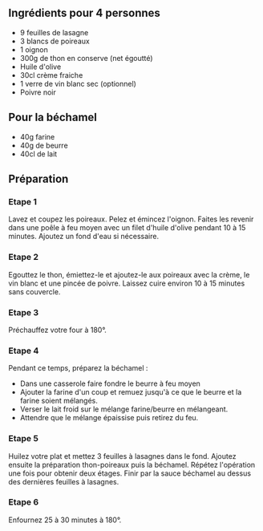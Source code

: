 ## Ingrédients pour 4 personnes

- 9 feuilles de lasagne
- 3 blancs de poireaux
- 1 oignon 
- 300g de thon en conserve (net égoutté)
- Huile d'olive
- 30cl crème fraiche
- 1 verre de vin blanc sec (optionnel)
- Poivre noir

## Pour la béchamel

- 40g farine
- 40g de beurre
- 40cl de lait

## Préparation

### Etape 1

Lavez et coupez les poireaux. Pelez et émincez l'oignon. Faites les revenir dans une poêle à feu moyen avec un filet d'huile d'olive pendant 10 à 15 minutes. Ajoutez un fond d'eau si nécessaire.

### Etape 2

Egouttez le thon, émiettez-le et ajoutez-le aux poireaux avec la crème, le vin blanc et une pincée de poivre. Laissez cuire environ 10 à 15 minutes sans couvercle.

### Etape 3

Préchauffez votre four à 180°.

### Etape 4

Pendant ce temps, préparez la béchamel :

  - Dans une casserole faire fondre le beurre à feu moyen
  - Ajouter la farine d'un coup et remuez jusqu'à ce que le beurre et la farine soient mélangés.
  - Verser le lait froid sur le mélange farine/beurre en mélangeant.
  - Attendre que le mélange épaissise puis retirez du feu.

### Etape 5

Huilez votre plat et mettez 3 feuilles à lasagnes dans le fond. Ajoutez ensuite la préparation thon-poireaux puis la béchamel. Répétez l'opération une fois pour obtenir deux étages. Finir par la sauce béchamel au dessus des dernières feuilles à lasagnes.

### Etape 6

Enfournez 25 à 30 minutes à 180°.
